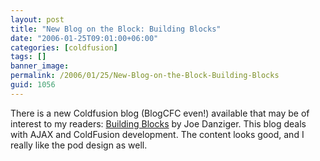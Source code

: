 ```yaml
---
layout: post
title: "New Blog on the Block: Building Blocks"
date: "2006-01-25T09:01:00+06:00"
categories: [coldfusion]
tags: []
banner_image: 
permalink: /2006/01/25/New-Blog-on-the-Block-Building-Blocks
guid: 1056
---
```


There is a new Coldfusion blog (BlogCFC even!) available that may be of interest to my readers: <a href="http://www.ajaxcf.com">Building Blocks</a> by Joe Danziger. This blog deals with AJAX and ColdFusion development. The content looks good, and I really like the pod design as well.